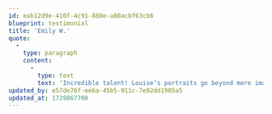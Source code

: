 ```yaml
---
id: eab12d9e-410f-4c91-880e-a80acbf63cb6
blueprint: testimonial
title: 'Emily W.'
quote:
  -
    type: paragraph
    content:
      -
        type: text
        text: 'Incredible talent! Louise’s portraits go beyond mere images—they capture the true spirit of each person. Her ability to connect with her subjects is obvious, and the photos she took of my family radiate warmth and authenticity.'
updated_by: e57de76f-ee6a-45b5-911c-7e92dd1905a5
updated_at: 1729867700
---
```

